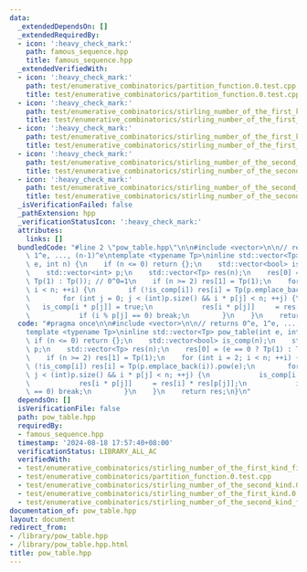 ```yaml
---
data:
  _extendedDependsOn: []
  _extendedRequiredBy:
  - icon: ':heavy_check_mark:'
    path: famous_sequence.hpp
    title: famous_sequence.hpp
  _extendedVerifiedWith:
  - icon: ':heavy_check_mark:'
    path: test/enumerative_combinatorics/partition_function.0.test.cpp
    title: test/enumerative_combinatorics/partition_function.0.test.cpp
  - icon: ':heavy_check_mark:'
    path: test/enumerative_combinatorics/stirling_number_of_the_first_kind.0.test.cpp
    title: test/enumerative_combinatorics/stirling_number_of_the_first_kind.0.test.cpp
  - icon: ':heavy_check_mark:'
    path: test/enumerative_combinatorics/stirling_number_of_the_first_kind_fixed_k.0.test.cpp
    title: test/enumerative_combinatorics/stirling_number_of_the_first_kind_fixed_k.0.test.cpp
  - icon: ':heavy_check_mark:'
    path: test/enumerative_combinatorics/stirling_number_of_the_second_kind.0.test.cpp
    title: test/enumerative_combinatorics/stirling_number_of_the_second_kind.0.test.cpp
  - icon: ':heavy_check_mark:'
    path: test/enumerative_combinatorics/stirling_number_of_the_second_kind_fixed_k.0.test.cpp
    title: test/enumerative_combinatorics/stirling_number_of_the_second_kind_fixed_k.0.test.cpp
  _isVerificationFailed: false
  _pathExtension: hpp
  _verificationStatusIcon: ':heavy_check_mark:'
  attributes:
    links: []
  bundledCode: "#line 2 \"pow_table.hpp\"\n\n#include <vector>\n\n// returns 0^e,\
    \ 1^e, ..., (n-1)^e\ntemplate <typename Tp>\ninline std::vector<Tp> pow_table(int\
    \ e, int n) {\n    if (n <= 0) return {};\n    std::vector<bool> is_comp(n);\n\
    \    std::vector<int> p;\n    std::vector<Tp> res(n);\n    res[0] = (e == 0 ?\
    \ Tp(1) : Tp()); // 0^0=1\n    if (n >= 2) res[1] = Tp(1);\n    for (int i = 2;\
    \ i < n; ++i) {\n        if (!is_comp[i]) res[i] = Tp(p.emplace_back(i)).pow(e);\n\
    \        for (int j = 0; j < (int)p.size() && i * p[j] < n; ++j) {\n         \
    \   is_comp[i * p[j]] = true;\n            res[i * p[j]]     = res[i] * res[p[j]];\n\
    \            if (i % p[j] == 0) break;\n        }\n    }\n    return res;\n}\n"
  code: "#pragma once\n\n#include <vector>\n\n// returns 0^e, 1^e, ..., (n-1)^e\n\
    template <typename Tp>\ninline std::vector<Tp> pow_table(int e, int n) {\n   \
    \ if (n <= 0) return {};\n    std::vector<bool> is_comp(n);\n    std::vector<int>\
    \ p;\n    std::vector<Tp> res(n);\n    res[0] = (e == 0 ? Tp(1) : Tp()); // 0^0=1\n\
    \    if (n >= 2) res[1] = Tp(1);\n    for (int i = 2; i < n; ++i) {\n        if\
    \ (!is_comp[i]) res[i] = Tp(p.emplace_back(i)).pow(e);\n        for (int j = 0;\
    \ j < (int)p.size() && i * p[j] < n; ++j) {\n            is_comp[i * p[j]] = true;\n\
    \            res[i * p[j]]     = res[i] * res[p[j]];\n            if (i % p[j]\
    \ == 0) break;\n        }\n    }\n    return res;\n}\n"
  dependsOn: []
  isVerificationFile: false
  path: pow_table.hpp
  requiredBy:
  - famous_sequence.hpp
  timestamp: '2024-08-18 17:57:40+08:00'
  verificationStatus: LIBRARY_ALL_AC
  verifiedWith:
  - test/enumerative_combinatorics/stirling_number_of_the_first_kind_fixed_k.0.test.cpp
  - test/enumerative_combinatorics/partition_function.0.test.cpp
  - test/enumerative_combinatorics/stirling_number_of_the_second_kind.0.test.cpp
  - test/enumerative_combinatorics/stirling_number_of_the_first_kind.0.test.cpp
  - test/enumerative_combinatorics/stirling_number_of_the_second_kind_fixed_k.0.test.cpp
documentation_of: pow_table.hpp
layout: document
redirect_from:
- /library/pow_table.hpp
- /library/pow_table.hpp.html
title: pow_table.hpp
---
```

